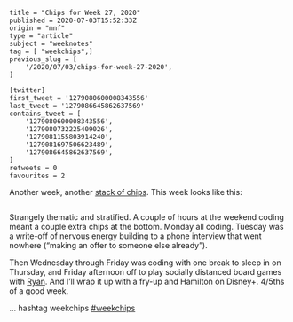 ```
title = "Chips for Week 27, 2020"
published = 2020-07-03T15:52:33Z
origin = "mnf"
type = "article"
subject = "weeknotes"
tag = [ "weekchips",]
previous_slug = [
    '/2020/07/03/chips-for-week-27-2020',
]

[twitter]
first_tweet = '1279080600008343556'
last_tweet = '1279086645862637569'
contains_tweet = [
    '1279080600008343556',
    '1279080732225409026',
    '1279081155803914240',
    '1279081697506623489',
    '1279086645862637569',
]
retweets = 0
favourites = 2
```

Another week, another [stack of chips](/2020/06/19/my-week-in-poker-chips).
This week looks like this:

<p class='image'><img src='https://mnf.m17s.net/2020/07/03/EcA1IqMWoAEZo_i.jpg' alt=''></p>

Strangely thematic and stratified. A couple of hours at the weekend coding
meant a couple extra chips at the bottom. Monday all coding. Tuesday was a
write-off of nervous energy building to a phone interview that went nowhere
(“making an offer to someone else already”).

Then Wednesday through Friday was coding with one break to sleep in on
Thursday, and Friday afternoon off to play socially distanced board games with
[Ryan](https://twitter.com/rnalexander). And I’ll wrap it up with a fry-up and
Hamilton on Disney+. 4/5ths of a good week.

… hashtag weekchips [#weekchips](/tags/weekchips/)

